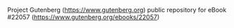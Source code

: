 Project Gutenberg (https://www.gutenberg.org) public repository for eBook #22057 (https://www.gutenberg.org/ebooks/22057)
